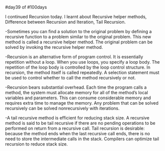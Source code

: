 #day39 of #100days

I continued Recursion today. I learnt about Recursive helper methods, Difference between Recursion and Iteration, Tail Recursion.

-Sometimes you can find a solution to the original problem by defining a recursive function to a problem similar to the original problem. This new method is called a recursive helper method. The original problem can be solved by invoking the recursive helper method.

-Recursion is an alternative form of program control. It is essentially repetition without a loop. When you use loops, you specify a loop body. The repetition of the loop body is controlled by the loop control structure. In recursion, the method itself is called repeatedly. A selection statement must be used to control whether to call the method recursively or not.

-Recursion bears substantial overhead. Each time the program calls a method, the system must allocate memory for all of the method’s local variables and parameters. This can consume considerable memory and requires extra time to manage the memory. Any problem that can be solved recursively can be solved nonrecursively with iterations.

-A tail recursive method is efficient for reducing stack size. A recursive method is said to be tail recursive if there are no pending operations to be performed on return from a recursive call. Tail recursion is desirable: because the method ends when the last recursive call ends, there is no need to store the intermediate calls in the stack. Compilers can optimize tail recursion to reduce stack size.
